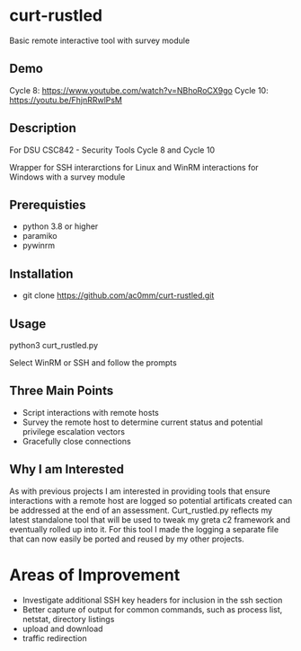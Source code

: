 # curt-rustled
Basic remote interactive tool with survey module 

## Demo

Cycle 8: https://www.youtube.com/watch?v=NBhoRoCX9go
Cycle 10: https://youtu.be/FhjnRRwlPsM 

## Description

For DSU CSC842 - Security Tools Cycle 8 and Cycle 10

Wrapper for SSH interarctions for Linux and WinRM interactions for Windows with a survey module

## Prerequisties

- python 3.8 or higher
- paramiko
- pywinrm
  
## Installation

  - git clone https://github.com/ac0mm/curt-rustled.git

## Usage

python3 curt_rustled.py

Select WinRM or SSH and follow the prompts

## Three Main Points

- Script interactions with remote hosts
- Survey the remote host to determine current status and potential privilege escalation vectors
- Gracefully close connections

## Why I am Interested

As with previous projects I am interested in providing tools that ensure interactions with a remote host are logged so potential artificats created can be addressed at the end of an assessment. Curt_rustled.py reflects my latest standalone tool that will be used to tweak my greta c2 framework and eventually rolled up into it. For this tool I made the logging a separate file that can now easily be ported and reused by my other projects.

# Areas of Improvement

- Investigate additional SSH key headers for inclusion in the ssh section
- Better capture of output for common commands, such as process list, netstat, directory listings
- upload and download
- traffic redirection